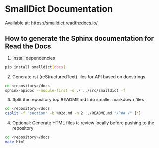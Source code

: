 # SmallDict Documentation

Available at:
https://smalldict.readthedocs.io/

## How to generate the Sphinx documentation for Read the Docs

1. Install dependencies
```bash
pip install smalldict[docs]
```

2. Generate rst (reStructuredText) files for API based on docstrings
```bash
cd <repository>/docs
sphinx-apidoc --module-first -o ./ ../src/smalldict -f
```

3. Split the repository top README.md into smaller markdown files

```bash
cd <repository>/docs
csplit -f 'section' -b %02d.md -n 2 ../README.md "/^## /" {*}
``` 

4. Optional: Generate HTML files to review locally before pushing to the repository

```bash
cd <repository>/docs
make html
```
